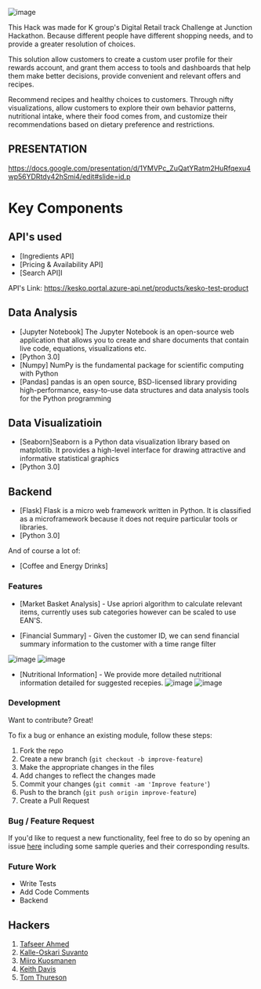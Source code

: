
![image](https://user-images.githubusercontent.com/12884292/48976881-8ceefa80-f097-11e8-9826-9bfd2a84b5c2.png)

This Hack was made for K group's Digital Retail track Challenge at Junction Hackathon.
Because different people have different shopping needs, and to provide a greater resolution of choices.

This solution allow customers to create a custom user profile for their rewards account, and grant them access to tools and dashboards that help them make better decisions, provide convenient and relevant offers and recipes.

Recommend recipes and healthy choices to customers. Through nifty visualizations, allow customers to explore their own behavior patterns, nutritional intake, where their food comes from, and customize their recommendations based on dietary preference and restrictions.


## PRESENTATION  
https://docs.google.com/presentation/d/1YMVPc_ZuQatYRatm2HuRfqexu4wp56YDRtdy42hSmi4/edit#slide=id.p

# Key Components

## API's used 
* [Ingredients API] 
* [Pricing & Availability API]
* [Search API]I 

API's Link:
https://kesko.portal.azure-api.net/products/kesko-test-product

## Data Analysis
* [Jupyter Notebook] The Jupyter Notebook is an open-source web application that allows you to create and share documents that contain live code, equations, visualizations etc.
* [Python 3.0]
* [Numpy] NumPy is the fundamental package for scientific computing with Python
* [Pandas] pandas is an open source, BSD-licensed library providing high-performance, easy-to-use data structures and data analysis tools for the Python programming

## Data Visualizatioin
* [Seaborn]Seaborn is a Python data visualization library based on matplotlib. It provides a high-level interface for drawing attractive and informative statistical graphics
* [Python 3.0]  

## Backend 
* [Flask] Flask is a micro web framework written in Python. It is classified as a microframework because it does not require particular tools or libraries.
* [Python 3.0]


And of course a lot of:
* [Coffee and Energy Drinks]

### Features
* [Market Basket Analysis] - Use apriori algorithm to calculate relevant items, currently uses sub categories however can be scaled to use EAN'S.

* [Financial Summary] - Given the customer ID, we can send financial summary information to the customer with a time range filter 

![image](https://user-images.githubusercontent.com/12884292/48976818-b65b5680-f096-11e8-9ff6-18e64860e43d.png)
![image](https://user-images.githubusercontent.com/12884292/48976824-cbd08080-f096-11e8-9906-03b710d6e82e.png)

* [Nutritional Information] - We provide more detailed nutritional information detailed for suggested recepies. 
![image](https://user-images.githubusercontent.com/12884292/48976859-41d4e780-f097-11e8-8362-60e8d9e8ed7c.png)
![image](https://user-images.githubusercontent.com/12884292/48976842-fa4e5b80-f096-11e8-9b0c-ae5bec84f205.png)


### Development
Want to contribute? Great!

To fix a bug or enhance an existing module, follow these steps:

1. Fork the repo
2. Create a new branch (`git checkout -b improve-feature`)
3. Make the appropriate changes in the files
4. Add changes to reflect the changes made
5. Commit your changes (`git commit -am 'Improve feature'`)
6. Push to the branch (`git push origin improve-feature`)
7. Create a Pull Request 

### Bug / Feature Request
If you'd like to request a new functionality, feel free to do so by opening an issue [here](https://github.com/tafseerahmed/junction/issues/new) including some sample queries and their corresponding results.

### Future Work
 - Write Tests
 - Add Code Comments
 - Backend

## Hackers
1. [Tafseer Ahmed](https://github.com/tafseerahmed)
2. [Kalle-Oskari Suvanto](https://github.com/ksuvanto)
3. [Miiro Kuosmanen](https://github.com/MiiroKuosmanen)
4. [Keith Davis](https://github.com/iamthevastidledhitchhiker)
4. [Tom Thureson](https://github.com/thureson)


